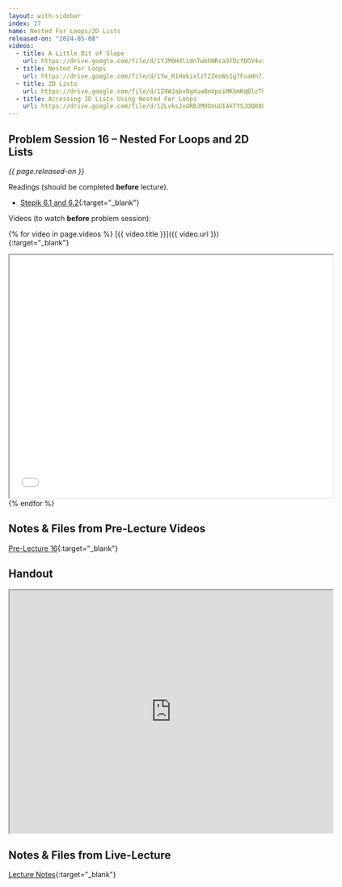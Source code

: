 ```yaml
---
layout: with-sidebar
index: 17
name: Nested For Loops/2D Lists
released-on: "2024-05-08"
videos:
  - title: A Little Bit of Slope
    url: https://drive.google.com/file/d/1YJM0HdlidnTwbhNRca3FDcfBOV4vxiNk
  - title: Nested For Loops
    url: https://drive.google.com/file/d/1Yw_R1HokixlzTZZeoWsIg7FuaHn73zJd
  - title: 2D Lists
    url: https://drive.google.com/file/d/1Z4WJabv8gXuw8mVpoiMKXmKqBlzThvWg
  - title: Accessing 2D Lists Using Nested For Loops
    url: https://drive.google.com/file/d/1ZLvksJx4RBJM9DVuUI4kTYSJOQ08BxE1
---
```


## Problem Session 16 – Nested For Loops and 2D Lists

_{{ page.released-on }}_

Readings (should be completed **before** lecture). 
- [Stepik 6.1 and 6.2](https://stepik.org/lesson/567189/step/1?unit=561462){:target="_blank"}

Videos (to watch **before** problem session):

{% for video in page.videos %}
[{{ video.title }}]({{ video.url }}){:target="_blank"}

<iframe src="{{ video.url }}/preview" width="640" height="480" allow="autoplay"></iframe>
{% endfor %}

## Notes & Files from Pre-Lecture Videos

[Pre-Lecture 16](https://github.com/ucsd-cse8a-sp24/ucsd-cse8a-sp24.github.io/tree/main/_pre-lectures/lecture-16){:target="_blank"}

## Handout

<iframe src="https://drive.google.com/file/d/17yg4cSmKJUFTmM7zS_MGMdL3nDF1clNz/preview" width="640" height="480" allow="autoplay"></iframe>

## Notes & Files from Live-Lecture

[Lecture Notes](https://drive.google.com/drive/folders/1389GXIaxMwFzb5b5sMUaxEMMjtDQrNN1?usp=sharing){:target="_blank"}

